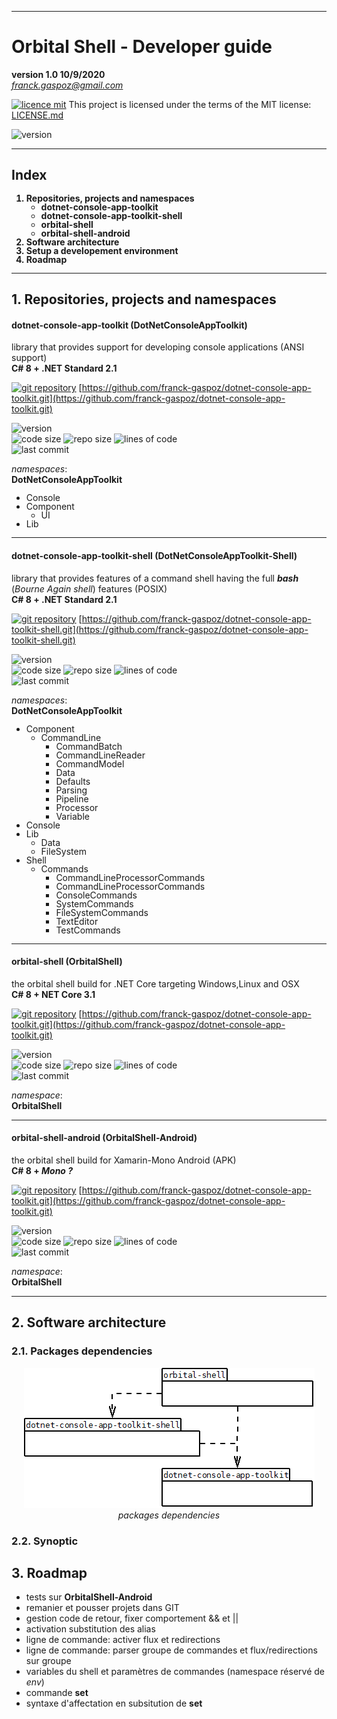 <hr>

# Orbital Shell - Developer guide
**version 1.0 10/9/2020**  
*franck.gaspoz@gmail.com*

[![licence mit](https://img.shields.io/badge/licence-MIT-blue.svg)](license.md) This project is licensed under the terms of the MIT license: [LICENSE.md](LICENSE.md)

![version](https://img.shields.io/badge/Version-1.0.beta-green)

<hr>

## Index
<b><ol style="line-height:100%">
<li>Repositories, projects and namespaces
<ul style="line-height:100%">
<li>dotnet-console-app-toolkit
<li>dotnet-console-app-toolkit-shell
<li>orbital-shell
<li>orbital-shell-android
</ul>
<li>Software architecture
<li>Setup a developement environment
<li>Roadmap
</ol>
</b>

<hr>

## 1. Repositories, projects and namespaces

#### dotnet-console-app-toolkit (DotNetConsoleAppToolkit)

library that provides support for developing console applications (ANSI support)  
<b>C# 8 + .NET Standard 2.1</b>  
 
[![git repository](https://img.shields.io/badge/GIT-repository-green)](https://github.com/franck-gaspoz/dotnet-console-app-toolkit.git) [https://github.com/franck-gaspoz/dotnet-console-app-toolkit.git](https://github.com/franck-gaspoz/dotnet-console-app-toolkit.git) 

![version](https://img.shields.io/github/v/tag/franck-gaspoz/dotnet-console-app-toolkit)  
![code size](https://img.shields.io/github/languages/code-size/franck-gaspoz/dotnet-console-app-toolkit?style=plastic)
![repo size](https://img.shields.io/github/repo-size/franck-gaspoz/dotnet-console-app-toolkit?style=plastic)
![lines of code](https://img.shields.io/tokei/lines/github/franck-gaspoz/dotnet-console-app-toolkit?style=plastic)  
![last commit](https://img.shields.io/github/last-commit/franck-gaspoz/dotnet-console-app-toolkit?style=plastic)  

*namespaces*:  
<b>DotNetConsoleAppToolkit</b>
<ul style="line-height:100%;margin:0px">
<li>    Console  
<li>    Component  
<ul style="line-height:100%;margin:0px">
<li>       UI  
</ul>
<li>   Lib  
</ul>

<hr>

#### dotnet-console-app-toolkit-shell (DotNetConsoleAppToolkit-Shell)

library that provides features of a command shell having the full ***bash*** (*Bourne Again shell*) features (POSIX)  
<b>C# 8 + .NET Standard 2.1</b>  
  
[![git repository](https://img.shields.io/badge/GIT-repository-green)](https://github.com/franck-gaspoz/dotnet-console-app-toolkit.git)
[https://github.com/franck-gaspoz/dotnet-console-app-toolkit-shell.git](https://github.com/franck-gaspoz/dotnet-console-app-toolkit-shell.git)
  
![version](https://img.shields.io/github/v/tag/franck-gaspoz/dotnet-console-app-toolkit-shell)  
![code size](https://img.shields.io/github/languages/code-size/franck-gaspoz/dotnet-console-app-toolkit-shell?style=plastic)
![repo size](https://img.shields.io/github/repo-size/franck-gaspoz/dotnet-console-app-toolkit-shell?style=plastic)
![lines of code](https://img.shields.io/tokei/lines/github/franck-gaspoz/dotnet-console-app-toolkit-shell?style=plastic)   
![last commit](https://img.shields.io/github/last-commit/franck-gaspoz/dotnet-console-app-toolkit-shell?style=plastic) 

*namespaces*:   
<b>DotNetConsoleAppToolkit</b>
<ul style="line-height:100%">
<li>    Component 
<ul style="line-height:100%;margin:0px">
<li>        CommandLine  
<ul style="line-height:100%;margin:0px">
<li>        CommandBatch
<li>        CommandLineReader  
<li>        CommandModel  
<li>        Data  
<li>        Defaults  
<li>        Parsing  
<li>        Pipeline  
<li>        Processor  
<li>        Variable 
</ul>
</ul>
<li>    Console  
<li>    Lib  
<ul style="line-height:100%;margin:0px">
<li>        Data  
<li>        FileSystem  
</ul>
<li>    Shell  
<ul style="line-height:100%;margin:0px">
<li>        Commands  
<ul style="line-height:100%;margin:0px">
<li>CommandLineProcessorCommands
<li>CommandLineProcessorCommands
<li>ConsoleCommands
<li>SystemCommands
<li>FileSystemCommands
<li>TextEditor
<li>TestCommands
</ul>
</ul>
</ul>

<hr>

#### orbital-shell (OrbitalShell)

the orbital shell build for .NET Core targeting Windows,Linux and OSX  
<b>C# 8 + NET Core 3.1</b>  
  
[![git repository](https://img.shields.io/badge/GIT-repository-green)](https://github.com/franck-gaspoz/dotnet-console-app-toolkit.git) [https://github.com/franck-gaspoz/dotnet-console-app-toolkit.git](https://github.com/franck-gaspoz/dotnet-console-app-toolkit.git)

![version](https://img.shields.io/github/v/tag/franck-gaspoz/dotnet-console-app-toolkit)  
![code size](https://img.shields.io/github/languages/code-size/franck-gaspoz/dotnet-console-app-toolkit?style=plastic)
![repo size](https://img.shields.io/github/repo-size/franck-gaspoz/dotnet-console-app-toolkit?style=plastic)
![lines of code](https://img.shields.io/tokei/lines/github/franck-gaspoz/dotnet-console-app-toolkit?style=plastic)  
![last commit](https://img.shields.io/github/last-commit/franck-gaspoz/dotnet-console-app-toolkit?style=plastic) 

*namespace*:  
<b>OrbitalShell  </b>

<hr>

#### orbital-shell-android (OrbitalShell-Android)

the orbital shell build for Xamarin-Mono Android (APK)  
<b>C# 8 + <i>Mono ?</i></b>  
  
[![git repository](https://img.shields.io/badge/GIT-repository-green)](https://github.com/franck-gaspoz/dotnet-console-app-toolkit.git) [https://github.com/franck-gaspoz/dotnet-console-app-toolkit.git](https://github.com/franck-gaspoz/dotnet-console-app-toolkit.git)  

![version](https://img.shields.io/github/v/tag/franck-gaspoz/dotnet-console-app-toolkit)  
![code size](https://img.shields.io/github/languages/code-size/franck-gaspoz/dotnet-console-app-toolkit?style=plastic)
![repo size](https://img.shields.io/github/repo-size/franck-gaspoz/dotnet-console-app-toolkit?style=plastic)
![lines of code](https://img.shields.io/tokei/lines/github/franck-gaspoz/dotnet-console-app-toolkit?style=plastic)   
![last commit](https://img.shields.io/github/last-commit/franck-gaspoz/dotnet-console-app-toolkit?style=plastic) 

*namespace*:  
<b>OrbitalShell  </b>

<hr>

## 2. Software architecture
### 2.1. Packages dependencies

<center>  
<img alt="package dependencies" src="OrbitalShellArchitecture.png"><br>  
<i>packages dependencies</i>
</center>

### 2.2. Synoptic

## 3. Roadmap

- tests sur **OrbitalShell-Android**
- remanier et pousser projets dans GIT
- gestion code de retour, fixer comportement && et ||
- activation substitution des alias
- ligne de commande: activer flux et redirections
- ligne de commande: parser groupe de commandes et flux/redirections sur groupe
- variables du shell et paramètres de commandes (namespace réservé de *env*)
- commande **set**
- syntaxe d'affectation en subsitution de **set**
